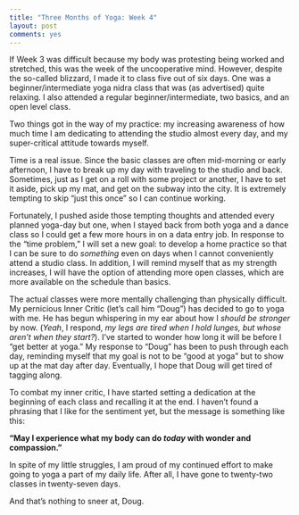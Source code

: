 ```yaml
---
title: "Three Months of Yoga: Week 4"
layout: post
comments: yes
---
```


If Week 3 was difficult because my body was protesting being worked and stretched, this was the week of the uncooperative mind. However, despite the so-called blizzard, I made it to class five out of six days. One was a beginner/intermediate yoga nidra class that was (as advertised) quite relaxing. I also attended a regular beginner/intermediate, two basics, and an open level class. 

Two things got in the way of my practice: my increasing awareness of how much time I am dedicating to attending the studio almost every day, and my super-critical attitude towards myself.

Time is a real issue. Since the basic classes are often mid-morning or early afternoon, I have to break up my day with traveling to the studio and back. Sometimes, just as I get on a roll with some project or another, I have to set it aside, pick up my mat, and get on the subway into the city. It is extremely tempting to skip “just this once” so I can continue working.

Fortunately, I pushed aside those tempting thoughts and attended every planned yoga-day but one, when I stayed back from both yoga and a dance class so I could get a few more hours in on a data entry job. In response to the “time problem,” I will set a new goal: to develop a home practice so that I can be sure to do *something* even on days when I cannot conveniently attend a studio class. In addition, I will remind myself that as my strength increases, I will have the option of attending more open classes, which are more available on the schedule than basics.

The actual classes were more mentally challenging than physically difficult. My pernicious Inner Critic (let’s call him “Doug”) has decided to go to yoga with me. He has begun whispering in my ear about how I *should be stronger* by now. (*Yeah*, I respond, *my legs are tired when I hold lunges, but whose aren’t when they start?*). I’ve started to wonder how long it will be before I “get better at yoga.” My response to “Doug” has been to push through each day, reminding myself that my goal is not to be “good at yoga” but to show up at the mat day after day. Eventually, I hope that Doug will get tired of tagging along.

To combat my inner critic, I have started setting a dedication at the beginning of each class and recalling it at the end. I haven’t found a phrasing that I like for the sentiment yet, but the message is something like this:

**“May I experience what my body can do *today* with wonder and compassion.”**

In spite of my little struggles, I am proud of my continued effort to make going to yoga a part of my daily life. After all, I have gone to twenty-two classes in twenty-seven days.

And that’s nothing to sneer at, Doug.